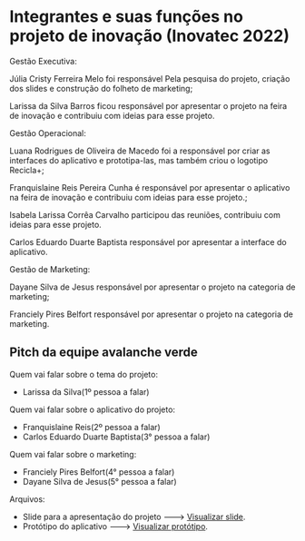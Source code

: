 # Integrantes e suas funções no projeto de inovação (Inovatec 2022)

Gestão Executiva:

Júlia Cristy Ferreira Melo foi responsável Pela pesquisa do projeto, criação dos slides e construção do folheto de marketing;

Larissa da Silva Barros ficou responsável por apresentar o projeto na feira de inovação e contribuiu com ideias para esse projeto.

Gestão Operacional:

Luana Rodrigues de Oliveira de Macedo foi a responsável por criar as interfaces do aplicativo e prototipa-las, mas também criou o logotipo Recicla+;

Franquislaine Reis Pereira Cunha é responsável por apresentar o aplicativo na feira de inovação e contribuiu com ideias para esse projeto.;

Isabela Larissa Corrêa Carvalho participou das reuniões, contribuiu com ideias para esse projeto.

Carlos Eduardo Duarte Baptista responsável por apresentar a interface do aplicativo.

Gestão de Marketing:

Dayane Silva de Jesus responsável por apresentar o projeto na categoria de marketing;

Franciely Pires Belfort responsável por apresentar o projeto na categoria de marketing.

## Pitch da equipe avalanche verde

Quem vai falar sobre o tema do projeto:

- Larissa da Silva(1º pessoa a falar)

Quem vai falar sobre o aplicativo do projeto:

- Franquislaine Reis(2º pessoa a falar)
- Carlos Eduardo Duarte Baptista(3° pessoa a falar)

Quem vai falar sobre o marketing:
- Franciely Pires Belfort(4° pessoa a falar)
- Dayane Silva de Jesus(5° pessoa a falar)

Arquivos:
- Slide para a apresentação do projeto ---> [Visualizar slide](https://docs.google.com/presentation/d/1hMfXuzxO6RZ2rq7b7eQ03l8zOXl0-EUF/edit?usp=sharing&ouid=105107423114662365020&rtpof=true&sd=true).
- Protótipo do aplicativo ---> [Visualizar protótipo](https://www.figma.com/proto/Kmopgey9w8H474HmgE8w17/Interface-mobile?page-id=0%3A1&node-id=1%3A2&viewport=119%2C284%2C0.52&scaling=scale-down&starting-point-node-id=1%3A179).
